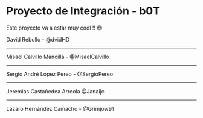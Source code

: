 # Proyecto de Integración - b0T

Este proyecto va a estar muy cool !! 😍

David Rebollo  - @dvidHD

---
Misael Calvillo Mancilla - @MisaelCalvillo

---
Sergio André López Pereo    -   @SergioPereo

---
Jeremias Castañedea Arreola @Janaijc

---
Lázaro Hernández Camacho - @Grimjow91


